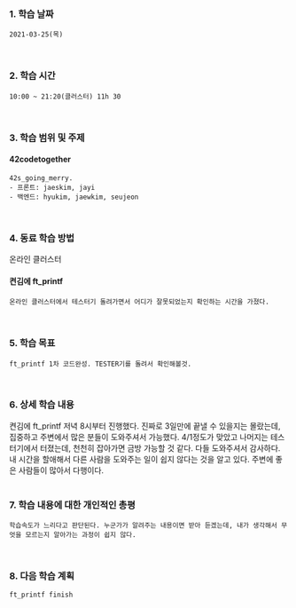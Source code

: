 ### 1. 학습 날짜
    2021-03-25(목)
​
### 2. 학습 시간
    10:00 ~ 21:20(클러스터) 11h 30
​
### 3. 학습 범위 및 주제     
#### 42codetogether <br>
    42s_going_merry.
    - 프론트: jaeskim, jayi 
    - 백엔드: hyukim, jaewkim, seujeon
​
### 4. 동료 학습 방법
온라인 클러스터

#### 켠김에 ft_printf
    온라인 클러스터에서 테스터기 돌려가면서 어디가 잘못되었는지 확인하는 시간을 가졌다. 
​
### 5. 학습 목표
    ft_printf 1차 코드완성. TESTER기를 돌려서 확인해볼것.
​
### 6. 상세 학습 내용
켠김에 ft_printf
저녁 8시부터 진행했다. 진짜로 3일만에 끝낼 수 있을지는 몰랐는데, 집중하고 주변에서 많은 분들이 도와주셔서 가능했다. 
4/1정도가 맞았고 나머지는 테스터기에서 터졌는데, 천천히 잡아가면 금방 가능할 것 같다. 다들 도와주셔서 감사하다. 
내 시간을 할애해서 다른 사람을 도와주는 일이 쉽지 않다는 것을 알고 있다. 주변에 좋은 사람들이 많아서 다행이다. <br>
​
### 7. 학습 내용에 대한 개인적인 총평
    학습속도가 느리다고 판단된다. 누군가가 알려주는 내용이면 받아 듣겠는데, 내가 생각해서 무엇을 모르는지 알아가는 과정이 쉽지 않다.
​
### 8. 다음 학습 계획
    ft_printf finish
